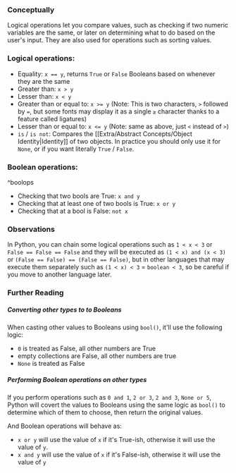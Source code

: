 ### Conceptually
Logical operations let you compare values, such as checking if two numeric variables are the same, or later on determining what to do based on the user's input.
They are also used for operations such as sorting values.

### Logical operations:
- Equality: `x == y`, returns `True` or `False` Booleans based on whenever they are the same
- Greater than: `x > y`
- Lesser than: `x < y`
- Greater than or equal to: `x >= y` (Note: This is two characters, `>` followed by `=`, but some fonts may display it as a single `≥` character thanks to a feature called ligatures)
- Lesser than or equal to: `x <= y` (Note: same as above, just `<` instead of `>`)
- `is` / `is not`: Compares the [[Extra/Abstract Concepts/Object Identity|Identity]] of two objects. In practice you should only use it for `None`, or if you want literally `True` / `False`.

### Boolean operations:

^boolops

- Checking that two bools are True: `x and y`
- Checking that at least one of two bools is True: `x or y`
- Checking that at a bool is False: `not x` 

### Observations

In Python, you can chain some logical operations such as `1 < x < 3` or `False == False == False` and they will be executed as `(1 < x) and (x < 3)` or `(False == False) == (False == False)`, but in other languages that may execute them separately such as `(1 < x) < 3` = `boolean < 3`, so be careful if you move to another language later.

### Further Reading

##### Converting other types to to Booleans
When casting other values to Booleans using `bool()`, it'll use the following logic:
- `0` is treated as False, all other numbers are True
- empty collections are False, all other numbers are true
- `None` is treated as False

##### Performing Boolean operations on other types

If you perform operations such as `0 and 1`, `2 or 3`, `2 and 3`, `None or 5`, Python will covert the values to Booleans using the same logic as `bool()` to determine which of them to choose, then return the original values.

And Boolean operations will behave as:
- `x or y` will use the value of `x` if it's True-ish, otherwise it will use the value of `y`.
- `x and y` will use the value of `x` if it's False-ish, otherwise it will use the value of `y`
